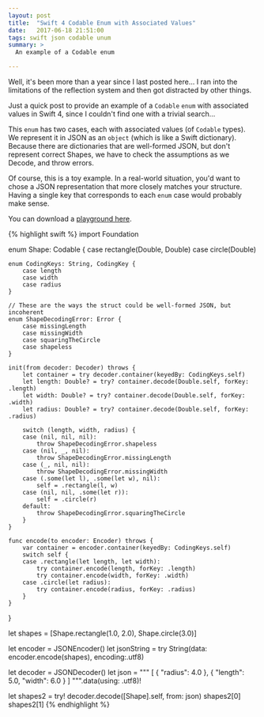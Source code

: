 ```yaml
---
layout: post
title:  "Swift 4 Codable Enum with Associated Values"
date:   2017-06-18 21:51:00
tags: swift json codable unum
summary: >
  An example of a Codable enum

---
```


Well, it's been more than a year since I last posted here... I ran into the limitations
of the reflection system and then got distracted by other things.

Just a quick post to provide an example of a `Codable` `enum` with associated values
in Swift 4, since I couldn't find one with a trivial search...

This `enum` has two cases, each with associated values (of `Codable` types). We represent
it in JSON as an `object` (which is like a Swift dictionary). Because there are dictionaries
that are well-formed JSON, but don't represent correct Shapes, we have to check the
assumptions as we Decode, and throw errors.

Of course, this is a toy example. In a real-world situation, you'd want to chose a JSON
representation that more closely matches your structure. Having a single key that corresponds
to each `enum` case would probably make sense.

You can download a [playground here](/uploads/CodableEnum.playground.zip).

{% highlight swift %}
import Foundation

enum Shape: Codable {
    case rectangle(Double, Double)
    case circle(Double)
    
    enum CodingKeys: String, CodingKey {
        case length
        case width
        case radius
    }
    
    // These are the ways the struct could be well-formed JSON, but incoherent
    enum ShapeDecodingError: Error {
        case missingLength
        case missingWidth
        case squaringTheCircle
        case shapeless
    }
    
    init(from decoder: Decoder) throws {
        let container = try decoder.container(keyedBy: CodingKeys.self)
        let length: Double? = try? container.decode(Double.self, forKey: .length)
        let width: Double? = try? container.decode(Double.self, forKey: .width)
        let radius: Double? = try? container.decode(Double.self, forKey: .radius)
        
        switch (length, width, radius) {
        case (nil, nil, nil):
            throw ShapeDecodingError.shapeless
        case (nil, _, nil):
            throw ShapeDecodingError.missingLength
        case (_, nil, nil):
            throw ShapeDecodingError.missingWidth
        case (.some(let l), .some(let w), nil):
            self = .rectangle(l, w)
        case (nil, nil, .some(let r)):
            self = .circle(r)
        default:
            throw ShapeDecodingError.squaringTheCircle
        }
    }
    
    func encode(to encoder: Encoder) throws {
        var container = encoder.container(keyedBy: CodingKeys.self)
        switch self {
        case .rectangle(let length, let width):
            try container.encode(length, forKey: .length)
            try container.encode(width, forKey: .width)
        case .circle(let radius):
            try container.encode(radius, forKey: .radius)
        }
    }
}

let shapes = [Shape.rectangle(1.0, 2.0), Shape.circle(3.0)]

let encoder = JSONEncoder()
let jsonString = try String(data: encoder.encode(shapes), encoding:.utf8)

let decoder = JSONDecoder()
let json = """
[
    {
        "radius": 4.0
    },
    {
        "length": 5.0,
        "width": 6.0
    }
]
""".data(using: .utf8)!

let shapes2 = try! decoder.decode([Shape].self, from: json)
shapes2[0]
shapes2[1]
{% endhighlight %}
